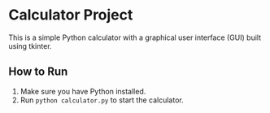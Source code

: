 # Calculator Project
This is a simple Python calculator with a graphical user interface (GUI) built using tkinter.
## How to Run
1. Make sure you have Python installed.
2. Run `python calculator.py` to start the calculator.